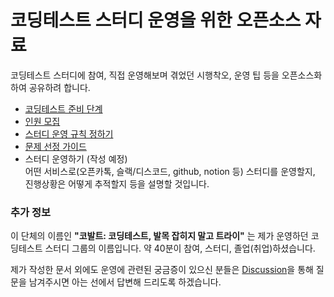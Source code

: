 # 코딩테스트 스터디 운영을 위한 오픈소스 자료

코딩테스트 스터디에 참여, 직접 운영해보며 겪었던 시행착오, 운영 팁 등을 오픈소스화 하여 공유하려 합니다.

* [코딩테스트 준비 단계](https://github.com/cobalt-ps/.github/blob/master/%EC%A4%80%EB%B9%84_%EB%8B%A8%EA%B3%84.md)
* [인원 모집](https://github.com/cobalt-ps/.github/blob/master/%EC%9D%B8%EC%9B%90_%EB%AA%A8%EC%A7%91.md)
* [스터디 운영 규칙 정하기](https://github.com/cobalt-ps/.github/blob/master/%EA%B7%9C%EC%B9%99_%EC%A0%95%ED%95%98%EA%B8%B0.md)
* [문제 선정 가이드](https://github.com/cobalt-ps/.github/blob/master/%EB%AC%B8%EC%A0%9C_%EC%84%A0%EC%A0%95.md)
* 스터디 운영하기 (작성 예정)  
  어떤 서비스로(오픈카톡, 슬랙/디스코드, github, notion 등) 스터디를 운영할지, 진행상황은 어떻게 추적할지 등을 설명할 것입니다.

### 추가 정보

이 단체의 이름인 **"코발트: 코딩테스트, 발목 잡히지 말고 트라이"** 는 제가 운영하던 코딩테스트 스터디 그룹의 이름입니다. 약 40분이 참여, 스터디, 졸업(취업)하셨습니다.

제가 작성한 문서 외에도 운영에 관련된 궁금증이 있으신 분들은 [Discussion](https://github.com/cobalt-ps/.github/discussions)을 통해 질문을 남겨주시면 아는 선에서 답변해 드리도록 하겠습니다.
